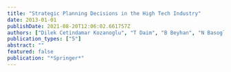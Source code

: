 ```yaml
---
title: "Strategic Planning Decisions in the High Tech Industry"
date: 2013-01-01
publishDate: 2021-08-20T12:06:02.661757Z
authors: ["Dilek Cetindamar Kozanoglu", "T Daim", "B Beyhan", "N Basoglu"]
publication_types: ["5"]
abstract: ""
featured: false
publication: "*Springer*"
---
```


